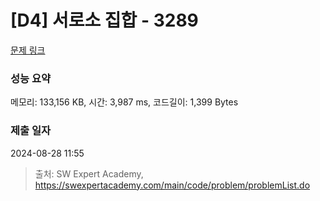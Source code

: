 # [D4] 서로소 집합 - 3289 

[문제 링크](https://swexpertacademy.com/main/code/problem/problemDetail.do?contestProbId=AWBJKA6qr2oDFAWr) 

### 성능 요약

메모리: 133,156 KB, 시간: 3,987 ms, 코드길이: 1,399 Bytes

### 제출 일자

2024-08-28 11:55



> 출처: SW Expert Academy, https://swexpertacademy.com/main/code/problem/problemList.do